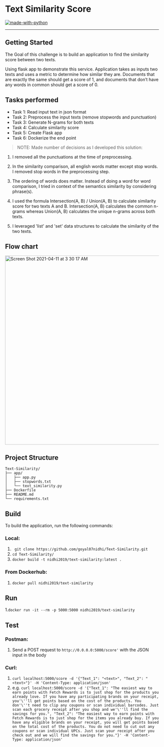 # Text Similarity Score
[![made-with-python](https://img.shields.io/badge/Made%20with-Python-1f425f.svg)](https://www.python.org/)

---
## Getting Started
The Goal of this challenge is to build an application to find the similarity score between two texts.

Using flask app to demonstrate this service. Application takes as inputs two texts and uses a metric to determine how similar they are. 
Documents that are exactly the same should get a score of 1, and documents that don’t have any words in common should get a score of 0.


## Tasks performed

- Task 1: Read input text in json format
- Task 2: Preprocess the input texts (remove stopwords and punctuation)
- Task 3: Generate N-grams for both texts
- Task 4: Calculate similarity score
- Task 5: Create Flask app
- Task 6: Dockerize the end point

>NOTE: Made number of decisions as I developed this solution:

1. I removed all the punctuations at the time of preprocessing.
   
2. In the similarity comparison, all english words matter except stop words. I removed stop words in the preprocessing step.

3. The ordering of words does matter. Instead of doing a word for word comparison, I tried in context of the semantics similarity by considering phrase(s).

4. I used the formula Intersection(A, B) / Union(A, B) to calculate similarity score for two texts A and B.
   Intersection(A, B) calculates the common n-grams whereas Union(A, B) calculates the unique n-grams across both texts.

5. I leveraged 'list' and 'set' data structures to calculate the similarity of the two texts.

## Flow chart
<img width="618" alt="Screen Shot 2021-04-11 at 3 30 17 AM" src="https://user-images.githubusercontent.com/56357740/114295903-46d33f80-9a76-11eb-8f3b-c644cec64256.png">

## Project Structure
```
Text-Similarity/
├── app/
│   ├── app.py
│   ├── stopwords.txt
│   └── text_similarity.py
├── Dockerfile
├── README.md
└── requirements.txt
```

## Build
To build the application, run the following commands:
### Local:
1. ` git clone https://github.com/goyal07nidhi/Text-Similarity.git`
2. `cd Text-Similarity/`
3. `docker build -t nidhi2019/text-similarity:latest .` 

### From Dockerhub:
1. `docker pull nidhi2019/text-similarity`


## Run
1.`docker run -it --rm -p 5000:5000 nidhi2019/text-similarity`

## Test
### Postman:
1. Send a POST request to `http://0.0.0.0:5000/score'` with the JSON input in the body

### Curl:
1. `curl localhost:5000/score -d '{"Text_1": "<text>", "Text_2": "<text>"}' -H 'Content-Type: application/json'`
2. e.g. `curl localhost:5000/score -d '{"Text_1": "The easiest way to earn points with Fetch Rewards is to just shop for the products you already love. If you have any participating brands on your receipt, you'\''ll get points based on the cost of the products. You don'\''t need to clip any coupons or scan individual barcodes. Just scan each grocery receipt after you shop and we'\''ll find the savings for you.", "Text_2": "The easiest way to earn points with Fetch Rewards is to just shop for the items you already buy. If you have any eligible brands on your receipt, you will get points based on the total cost of the products. You do not need to cut out any coupons or scan individual UPCs. Just scan your receipt after you check out and we will find the savings for you."}' -H 'Content-Type: application/json'`
